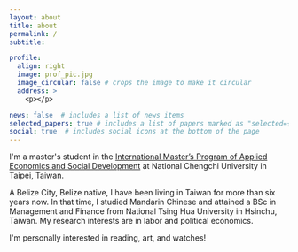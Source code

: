 ```yaml
---
layout: about
title: about
permalink: /
subtitle: 

profile:
  align: right
  image: prof_pic.jpg
  image_circular: false # crops the image to make it circular
  address: >
    <p></p>

news: false  # includes a list of news items
selected_papers: true # includes a list of papers marked as "selected={true}"
social: true  # includes social icons at the bottom of the page
---
```


I'm a master's student in the [International Master’s Program of Applied Economics and Social Development](https://imes.nccu.edu.tw/) at National Chengchi University in Taipei, Taiwan.

A Belize City, Belize native, I have been living in Taiwan for more than six years now. In that time, I studied Mandarin Chinese and attained a BSc in Management and Finance from National Tsing Hua University in Hsinchu, Taiwan. My research interests are in labor and political economics.

I'm personally interested in reading, art, and watches!
